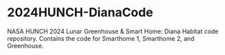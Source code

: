 # 2024HUNCH-DianaCode
NASA HUNCH 2024 Lunar Greenhouse &amp; Smart Home: Diana Habitat code repository. Contains the code for Smarthome 1, Smarthome 2, and Greenhouse.
